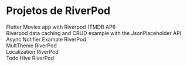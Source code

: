 # Projetos de RiverPod

Flutter Movies app with Riverpod (TMDB API) <br/>
Riverpod data caching and CRUD example with the JsonPlaceholder API<br/>
Async Notifier Example RiverPod <br/>
MultTheme RiverPod </br>
Localization RiverPod </br>
Todo Hive RiverPod </br>
